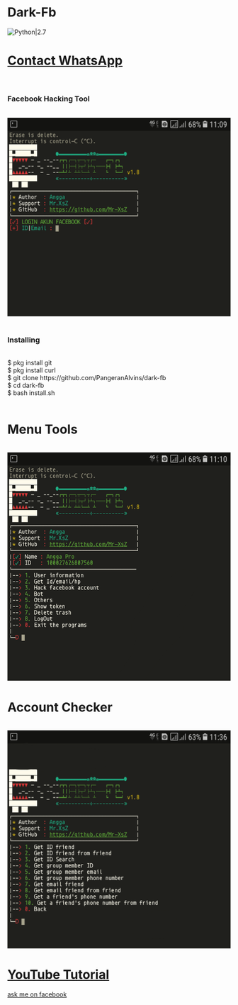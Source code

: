# Dark-Fb
![Python|2.7](https://img.shields.io/badge/Python-2.7-blue.svg)
<br><h1><a href="https://wa.me/6282247571245?text=Saya%20Mao%20Minta%20Linse%20Dark%20Fb%Gan">Contact WhatsApp </a></h1><br><h3> Facebook  Hacking Tool</h3><br>
<img src="https://github.com/PangeranAlvins/dark-fb/blob/master/login.png"/>
<br><br>
<h3>Installing</h3><br>
$ pkg install git<br>
$ pkg install curl<br>
$ git clone https://github.com/PangeranAlvins/dark-fb<br>
$ cd dark-fb<br>
$ bash install.sh<br><br>
<h1>Menu Tools</h1><br>
<img src="https://github.com/PangeranAlvins/dark-fb/blob/master/menu.png"/>
<br><h1>Account Checker</h1><br>
<img src="https://github.com/PangeranAlvins/dark-fb/blob/master/Screenshot.png"/>
<h1><a href ="https://www.youtube.com/c/PangeranAlvins">YouTube Tutorial</a></h1>
<a href ="https://mbasic.facebook.com/CalonYoutuberSukses">ask me on facebook</a>
 
